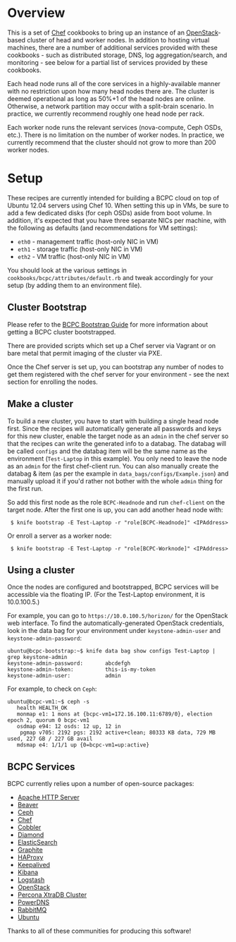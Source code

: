Overview
========

This is a set of [Chef](https://github.com/opscode/chef) cookbooks to bring up
an instance of an [OpenStack](http://www.openstack.org/)-based cluster of head
and worker nodes.  In addition to hosting virtual machines, there are a number
of additional services provided with these cookbooks - such as distributed
storage, DNS, log aggregation/search, and monitoring - see below for a partial
list of services provided by these cookbooks.

Each head node runs all of the core services in a highly-available manner with
no restriction upon how many head nodes there are.  The cluster is deemed
operational as long as 50%+1 of the head nodes are online.  Otherwise, a
network partition may occur with a split-brain scenario.  In practice,
we currently recommend roughly one head node per rack.

Each worker node runs the relevant services (nova-compute, Ceph OSDs, etc.).
There is no limitation on the number of worker nodes.  In practice, we
currently recommend that the cluster should not grow to more than 200 worker
nodes.

Setup
=====

These recipes are currently intended for building a BCPC cloud on top of
Ubuntu 12.04 servers using Chef 10. When setting this up in VMs, be sure to
add a few dedicated disks (for ceph OSDs) aside from boot volume. In
addition, it's expected that you have three separate NICs per machine, with
the following as defaults (and recommendations for VM settings):
 - ``eth0`` - management traffic (host-only NIC in VM)
 - ``eth1`` - storage traffic (host-only NIC in VM)
 - ``eth2`` - VM traffic (host-only NIC in VM)

You should look at the various settings in ``cookbooks/bcpc/attributes/default.rb``
and tweak accordingly for your setup (by adding them to an environment file).

Cluster Bootstrap
-----------------

Please refer to the [BCPC Bootstrap Guide](https://github.com/bloomberg/chef-bcpc/blob/master/bootstrap.md)
for more information about getting a BCPC cluster bootstrapped.

There are provided scripts which set up a Chef server via Vagrant or on bare
metal that permit imaging of the cluster via PXE.

Once the Chef server is set up, you can bootstrap any number of nodes to get
them registered with the chef server for your environment - see the next
section for enrolling the nodes.

Make a cluster
--------------

To build a new cluster, you have to start with building a single
head node first. Since the recipes will automatically generate all passwords
and keys for this new cluster, enable the target node as an ``admin`` in the
chef server so that the recipes can write the generated info to a databag.
The databag will be called ``configs`` and the databag item will be the same
name as the environment (``Test-Laptop`` in this example). You only need to
leave the node as an ``admin`` for the first chef-client run. You can also
manually create the databag & item (as per the example in
``data_bags/configs/Example.json``) and manually upload it if you'd rather
not bother with the whole ``admin`` thing for the first run.

So add this first node as the role ``BCPC-Headnode`` and run ``chef-client``
on the target node. After the first one is up, you can add another head
node with:

```
 $ knife bootstrap -E Test-Laptop -r "role[BCPC-Headnode]" <IPAddress>
```

Or enroll a server as a worker node:

```
 $ knife bootstrap -E Test-Laptop -r "role[BCPC-Worknode]" <IPAddress>
```

Using a cluster
---------------

Once the nodes are configured and bootstrapped, BCPC services will be
accessible via the floating IP.  (For the Test-Laptop environment, it is
10.0.100.5.)

For example, you can go to ``https://10.0.100.5/horizon/`` for the OpenStack
web interface.  To find the automatically-generated OpenStack credentials, look
in the data bag for your environment under ``keystone-admin-user`` and
``keystone-admin-password``:

```
ubuntu@bcpc-bootstrap:~$ knife data bag show configs Test-Laptop | grep keystone-admin
keystone-admin-password:       abcdefgh
keystone-admin-token:          this-is-my-token
keystone-admin-user:           admin

```

For example, to check on ``Ceph``:

```
ubuntu@bcpc-vm1:~$ ceph -s
   health HEALTH_OK
   monmap e1: 1 mons at {bcpc-vm1=172.16.100.11:6789/0}, election epoch 2, quorum 0 bcpc-vm1
   osdmap e94: 12 osds: 12 up, 12 in
    pgmap v705: 2192 pgs: 2192 active+clean; 80333 KB data, 729 MB used, 227 GB / 227 GB avail
   mdsmap e4: 1/1/1 up {0=bcpc-vm1=up:active}
```

BCPC Services
-------------

BCPC currently relies upon a number of open-source packages:

 - [Apache HTTP Server](http://httpd.apache.org/)
 - [Beaver](https://github.com/josegonzalez/beaver)
 - [Ceph](http://ceph.com/)
 - [Chef](http://www.opscode.com/chef/)
 - [Cobbler](http://www.cobblerd.org/)
 - [Diamond](https://github.com/BrightcoveOS/Diamond)
 - [ElasticSearch](http://www.elasticsearch.org/)
 - [Graphite](http://graphite.readthedocs.org/en/latest/)
 - [HAProxy](http://haproxy.1wt.eu/)
 - [Keepalived](http://www.keepalived.org/)
 - [Kibana](http://kibana.org/)
 - [Logstash](http://logstash.net/)
 - [OpenStack](http://www.openstack.org/)
 - [Percona XtraDB Cluster](http://www.percona.com/software/percona-xtradb-cluster)
 - [PowerDNS](https://www.powerdns.com/)
 - [RabbitMQ](http://www.rabbitmq.com/)
 - [Ubuntu](http://www.ubuntu.com/)

Thanks to all of these communities for producing this software!
